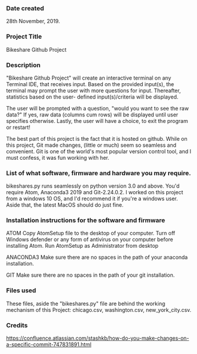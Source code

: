 ### Date created
28th November, 2019.

### Project Title
Bikeshare Github Project

### Description
"Bikeshare Github Project" will create an interactive terminal on any Terminal IDE,
that receives input. Based on the provided input(s), the terminal may prompt the
user with more questions for input. Thereafter, statistics based on the user-
defined input(s)/criteria will be displayed.

The user will be prompted with a question, "would you want to see the raw
data?" If yes, raw data (columns cum rows) will be displayed until user specifies
otherwise. Lastly, the user will have a choice, to exit the program or restart!

The best part of this project is the fact that it is hosted on github. While on
this project, Git made changes, (little or much) seem so seamless and convenient.
Git is one of the world's most popular version control tool, and I must confess,
it was fun working with her.

### List of what software, firmware and hardware you may require.
bikeshares.py runs seamlessly on python version 3.0 and above.
You'd require Atom, Anaconda3 2019 and Git-2.24.0.2.
I worked on this project from a windows 10 OS, and I'd recommend it if you're a
windows user. Aside that, the latest MacOS should do just fine.

### Installation instructions for the software and firmware
ATOM
Copy AtomSetup file to the desktop of your computer.
Turn off Windows defender or any form of antivirus on your computer before
installing Atom.
Run AtomSetup as Administrator from desktop

ANACONDA3
Make sure there are no spaces in the path of your anaconda installation.

GIT
Make sure there are no spaces in the path of your git installation.

### Files used
These files, aside the "bikeshares.py" file are behind the working mechanism of
this Project:
chicago.csv,
washington.csv,
new_york_city.csv.

### Credits
https://confluence.atlassian.com/stashkb/how-do-you-make-changes-on-a-specific-commit-747831891.html
